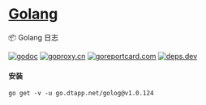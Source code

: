 <h1>
<a href="https://www.dtapp.net/">Golang</a>
</h1>

📦 Golang 日志

[comment]: <> (go)
[![godoc](https://pkg.go.dev/badge/go.dtapp.net/golog?status.svg)](https://pkg.go.dev/go.dtapp.net/golog)
[![goproxy.cn](https://goproxy.cn/stats/go.dtapp.net/golog/badges/download-count.svg)](https://goproxy.cn/stats/go.dtapp.net/golog)
[![goreportcard.com](https://goreportcard.com/badge/go.dtapp.net/golog	)](https://goreportcard.com/report/go.dtapp.net/golog)
[![deps.dev](https://img.shields.io/badge/deps-go-red.svg)](https://deps.dev/go/go.dtapp.net%2Fgolog)

#### 安装

```shell
go get -v -u go.dtapp.net/golog@v1.0.124
```
